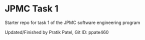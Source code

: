 # JPMC Task 1
Starter repo for task 1 of the JPMC software engineering program

Updated/Finished by Pratik Patel, Git ID: ppate460
